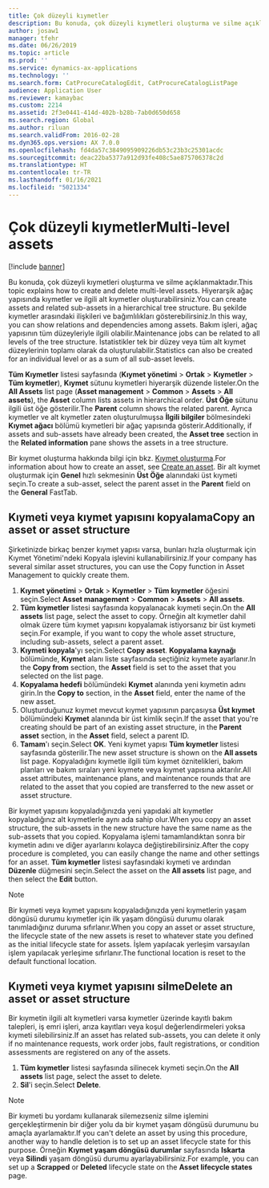 ```yaml
---
title: Çok düzeyli kıymetler
description: Bu konuda, çok düzeyli kıymetleri oluşturma ve silme açıklanmaktadır.
author: josaw1
manager: tfehr
ms.date: 06/26/2019
ms.topic: article
ms.prod: ''
ms.service: dynamics-ax-applications
ms.technology: ''
ms.search.form: CatProcureCatalogEdit, CatProcureCatalogListPage
audience: Application User
ms.reviewer: kamaybac
ms.custom: 2214
ms.assetid: 2f3e0441-414d-402b-b28b-7ab0d650d658
ms.search.region: Global
ms.author: riluan
ms.search.validFrom: 2016-02-28
ms.dyn365.ops.version: AX 7.0.0
ms.openlocfilehash: fd4da57c3849095909226db53c23b3c25301acdc
ms.sourcegitcommit: deac22ba5377a912d93fe408c5ae875706378c2d
ms.translationtype: HT
ms.contentlocale: tr-TR
ms.lasthandoff: 01/16/2021
ms.locfileid: "5021334"
---
```

# <a name="multi-level-assets"></a><span data-ttu-id="1ef4d-103">Çok düzeyli kıymetler</span><span class="sxs-lookup"><span data-stu-id="1ef4d-103">Multi-level assets</span></span>

[!include [banner](../../includes/banner.md)]

 

<span data-ttu-id="1ef4d-104">Bu konuda, çok düzeyli kıymetleri oluşturma ve silme açıklanmaktadır.</span><span class="sxs-lookup"><span data-stu-id="1ef4d-104">This topic explains how to create and delete multi-level assets.</span></span> <span data-ttu-id="1ef4d-105">Hiyerarşik ağaç yapısında kıymetler ve ilgili alt kıymetler oluşturabilirsiniz.</span><span class="sxs-lookup"><span data-stu-id="1ef4d-105">You can create assets and related sub-assets in a hierarchical tree structure.</span></span> <span data-ttu-id="1ef4d-106">Bu şekilde kıymetler arasındaki ilişkileri ve bağımlılıkları gösterebilirsiniz.</span><span class="sxs-lookup"><span data-stu-id="1ef4d-106">In this way, you can show relations and dependencies among assets.</span></span> <span data-ttu-id="1ef4d-107">Bakım işleri, ağaç yapısının tüm düzeyleriyle ilgili olabilir.</span><span class="sxs-lookup"><span data-stu-id="1ef4d-107">Maintenance jobs can be related to all levels of the tree structure.</span></span> <span data-ttu-id="1ef4d-108">İstatistikler tek bir düzey veya tüm alt kıymet düzeylerinin toplamı olarak da oluşturulabilir.</span><span class="sxs-lookup"><span data-stu-id="1ef4d-108">Statistics can also be created for an individual level or as a sum of all sub-asset levels.</span></span>

<span data-ttu-id="1ef4d-109">**Tüm Kıymetler** listesi sayfasında (**Kıymet yönetimi** \> **Ortak** \> **Kıymetler** \> **Tüm kıymetler**), **Kıymet** sütunu kıymetleri hiyerarşik düzende listeler.</span><span class="sxs-lookup"><span data-stu-id="1ef4d-109">On the **All Assets** list page (**Asset management** \> **Common** \> **Assets** \> **All assets**), the **Asset** column lists assets in hierarchical order.</span></span> <span data-ttu-id="1ef4d-110">**Üst Öğe** sütunu ilgili üst öğe gösterilir.</span><span class="sxs-lookup"><span data-stu-id="1ef4d-110">The **Parent** column shows the related parent.</span></span> <span data-ttu-id="1ef4d-111">Ayrıca kıymetler ve alt kıymetler zaten oluşturulmuşsa **İlgili bilgiler** bölmesindeki **Kıymet ağacı** bölümü kıymetleri bir ağaç yapısında gösterir.</span><span class="sxs-lookup"><span data-stu-id="1ef4d-111">Additionally, if assets and sub-assets have already been created, the **Asset tree** section in the **Related information** pane shows the assets in a tree structure.</span></span>

<span data-ttu-id="1ef4d-112">Bir kıymet oluşturma hakkında bilgi için bkz. [Kıymet oluşturma](../objects/create-an-object.md).</span><span class="sxs-lookup"><span data-stu-id="1ef4d-112">For information about how to create an asset, see [Create an asset](../objects/create-an-object.md).</span></span> <span data-ttu-id="1ef4d-113">Bir alt kıymet oluşturmak için **Genel** hızlı sekmesinin **Üst Öğe** alanındaki üst kıymeti seçin.</span><span class="sxs-lookup"><span data-stu-id="1ef4d-113">To create a sub-asset, select the parent asset in the **Parent** field on the **General** FastTab.</span></span>

## <a name="copy-an-asset-or-asset-structure"></a><span data-ttu-id="1ef4d-114">Kıymeti veya kıymet yapısını kopyalama</span><span class="sxs-lookup"><span data-stu-id="1ef4d-114">Copy an asset or asset structure</span></span>

<span data-ttu-id="1ef4d-115">Şirketinizde birkaç benzer kıymet yapısı varsa, bunları hızla oluşturmak için Kıymet Yönetimi'ndeki Kopyala işlevini kullanabilirsiniz.</span><span class="sxs-lookup"><span data-stu-id="1ef4d-115">If your company has several similar asset structures, you can use the Copy function in Asset Management to quickly create them.</span></span>

1. <span data-ttu-id="1ef4d-116">**Kıymet yönetimi** \> **Ortak** \> **Kıymetler** \> **Tüm kıymetler** öğesini seçin.</span><span class="sxs-lookup"><span data-stu-id="1ef4d-116">Select **Asset management** \> **Common** \> **Assets** \> **All assets**.</span></span>
2. <span data-ttu-id="1ef4d-117">**Tüm kıymetler** listesi sayfasında kopyalanacak kıymeti seçin.</span><span class="sxs-lookup"><span data-stu-id="1ef4d-117">On the **All assets** list page, select the asset to copy.</span></span> <span data-ttu-id="1ef4d-118">Örneğin alt kıymetler dahil olmak üzere tüm kıymet yapısını kopyalamak istiyorsanız bir üst kıymeti seçin.</span><span class="sxs-lookup"><span data-stu-id="1ef4d-118">For example, if you want to copy the whole asset structure, including sub-assets, select a parent asset.</span></span>
3. <span data-ttu-id="1ef4d-119">**Kıymeti kopyala**'yı seçin.</span><span class="sxs-lookup"><span data-stu-id="1ef4d-119">Select **Copy asset**.</span></span> <span data-ttu-id="1ef4d-120">**Kopyalama kaynağı** bölümünde, **Kıymet** alanı liste sayfasında seçtiğiniz kıymete ayarlanır.</span><span class="sxs-lookup"><span data-stu-id="1ef4d-120">In the **Copy from** section, the **Asset** field is set to the asset that you selected on the list page.</span></span>
4. <span data-ttu-id="1ef4d-121">**Kopyalama hedefi** bölümündeki **Kıymet** alanında yeni kıymetin adını girin.</span><span class="sxs-lookup"><span data-stu-id="1ef4d-121">In the **Copy to** section, in the **Asset** field, enter the name of the new asset.</span></span>
5. <span data-ttu-id="1ef4d-122">Oluşturduğunuz kıymet mevcut kıymet yapısının parçasıysa **Üst kıymet** bölümündeki **Kıymet** alanında bir üst kimlik seçin.</span><span class="sxs-lookup"><span data-stu-id="1ef4d-122">If the asset that you're creating should be part of an existing asset structure, in the **Parent asset** section, in the **Asset** field, select a parent ID.</span></span>
6. <span data-ttu-id="1ef4d-123">**Tamam**'ı seçin.</span><span class="sxs-lookup"><span data-stu-id="1ef4d-123">Select **OK**.</span></span> <span data-ttu-id="1ef4d-124">Yeni kıymet yapısı **Tüm kıymetler** listesi sayfasında gösterilir.</span><span class="sxs-lookup"><span data-stu-id="1ef4d-124">The new asset structure is shown on the **All assets** list page.</span></span> <span data-ttu-id="1ef4d-125">Kopyaladığını kıymetle ilgili tüm kıymet öznitelikleri, bakım planları ve bakım sıraları yeni kıymete veya kıymet yapısına aktarılır.</span><span class="sxs-lookup"><span data-stu-id="1ef4d-125">All asset attributes, maintenance plans, and maintenance rounds that are related to the asset that you copied are transferred to the new asset or asset structure.</span></span>

<span data-ttu-id="1ef4d-126">Bir kıymet yapısını kopyaladığınızda yeni yapıdaki alt kıymetler kopyaladığınız alt kıymetlerle aynı ada sahip olur.</span><span class="sxs-lookup"><span data-stu-id="1ef4d-126">When you copy an asset structure, the sub-assets in the new structure have the same name as the sub-assets that you copied.</span></span> <span data-ttu-id="1ef4d-127">Kopyalama işlemi tamamlandıktan sonra bir kıymetin adını ve diğer ayarlarını kolayca değiştirebilirsiniz.</span><span class="sxs-lookup"><span data-stu-id="1ef4d-127">After the copy procedure is completed, you can easily change the name and other settings for an asset.</span></span> <span data-ttu-id="1ef4d-128">**Tüm kıymetler** listesi sayfasındaki kıymeti ve ardından **Düzenle** düğmesini seçin.</span><span class="sxs-lookup"><span data-stu-id="1ef4d-128">Select the asset on the **All assets** list page, and then select the **Edit** button.</span></span>

> [!NOTE]
> <span data-ttu-id="1ef4d-129">Bir kıymeti veya kıymet yapısını kopyaladığınızda yeni kıymetlerin yaşam döngüsü durumu kıymetler için ilk yaşam döngüsü durumu olarak tanımladığınız duruma sıfırlanır.</span><span class="sxs-lookup"><span data-stu-id="1ef4d-129">When you copy an asset or asset structure, the lifecycle state of the new assets is reset to whatever state you defined as the initial lifecycle state for assets.</span></span> <span data-ttu-id="1ef4d-130">İşlem yapılacak yerleşim varsayılan işlem yapılacak yerleşime sıfırlanır.</span><span class="sxs-lookup"><span data-stu-id="1ef4d-130">The functional location is reset to the default functional location.</span></span>

## <a name="delete-an-asset-or-asset-structure"></a><span data-ttu-id="1ef4d-131">Kıymeti veya kıymet yapısını silme</span><span class="sxs-lookup"><span data-stu-id="1ef4d-131">Delete an asset or asset structure</span></span>

<span data-ttu-id="1ef4d-132">Bir kıymetin ilgili alt kıymetleri varsa kıymetler üzerinde kayıtlı bakım talepleri, iş emri işleri, arıza kayıtları veya koşul değerlendirmeleri yoksa kıymeti silebilirsiniz.</span><span class="sxs-lookup"><span data-stu-id="1ef4d-132">If an asset has related sub-assets, you can delete it only if no maintenance requests, work order jobs, fault registrations, or condition assessments are registered on any of the assets.</span></span>

1. <span data-ttu-id="1ef4d-133">**Tüm kıymetler** listesi sayfasında silinecek kıymeti seçin.</span><span class="sxs-lookup"><span data-stu-id="1ef4d-133">On the **All assets** list page, select the asset to delete.</span></span>
2. <span data-ttu-id="1ef4d-134">**Sil**'i seçin.</span><span class="sxs-lookup"><span data-stu-id="1ef4d-134">Select **Delete**.</span></span>

> [!NOTE]
> <span data-ttu-id="1ef4d-135">Bir kıymeti bu yordamı kullanarak silemezseniz silme işlemini gerçekleştirmenin bir diğer yolu da bir kıymet yaşam döngüsü durumunu bu amaçla ayarlamaktır.</span><span class="sxs-lookup"><span data-stu-id="1ef4d-135">If you can't delete an asset by using this procedure, another way to handle deletion is to set up an asset lifecycle state for this purpose.</span></span> <span data-ttu-id="1ef4d-136">Örneğin **Kıymet yaşam döngüsü durumlar** sayfasında **Iskarta** veya **Silindi** yaşam döngüsü durumu ayarlayabilirsiniz.</span><span class="sxs-lookup"><span data-stu-id="1ef4d-136">For example, you can set up a **Scrapped** or **Deleted** lifecycle state on the **Asset lifecycle states** page.</span></span>
